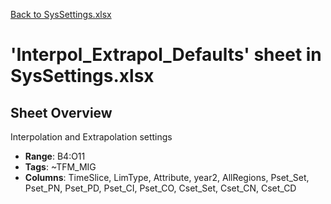 [Back to SysSettings.xlsx](README.md)

# 'Interpol_Extrapol_Defaults' sheet in SysSettings.xlsx

## Sheet Overview

Interpolation and Extrapolation settings

- **Range**: B4:O11
- **Tags**: ~TFM_MIG
- **Columns**: TimeSlice, LimType, Attribute, year2, AllRegions, Pset_Set, Pset_PN, Pset_PD, Pset_CI, Pset_CO, Cset_Set, Cset_CN, Cset_CD

